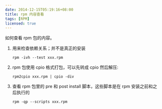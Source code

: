 ```yaml
---
date: 2014-12-15T05:19:16+08:00
title: rpm 内容查看
tags: [RPM]
licensed: true
---
```


如何查看 rpm 包的内容。

<!--more-->

1.  用来检查依赖关系；并不是真正的安装

    ```
    rpm -ivh --test xxx.rpm
    ```

2.  rpm 包使用 cpio 格式打包，可以先转成 cpio 然后解压:

    ```
    rpm2cpio xxx.rpm | cpio -div
    ```

3.  查看 rpm 包里的 pre 和 post install 脚本，这些脚本是在 rpm 安装之前和之后执行的

    ```
    rpm -qp --scripts xxx.rpm
    ```

